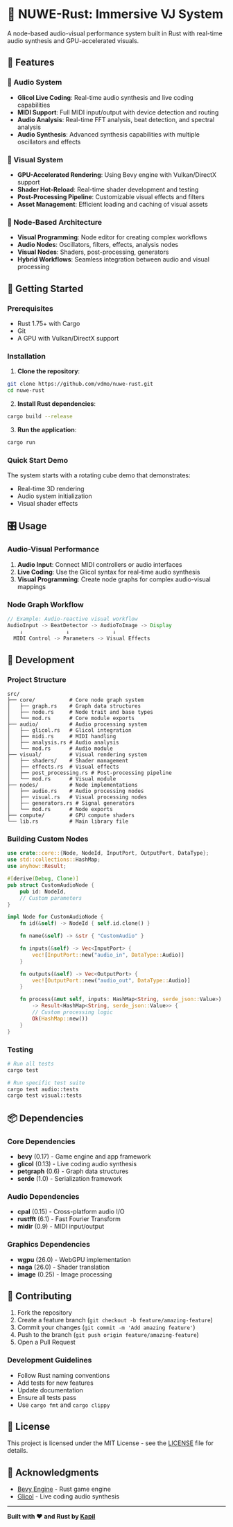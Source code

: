 # 🎨 NUWE-Rust: Immersive VJ System

A node-based audio-visual performance system built in Rust with real-time audio synthesis and GPU-accelerated visuals.

## 🌟 Features

### 🎵 Audio System
- **Glicol Live Coding**: Real-time audio synthesis and live coding capabilities
- **MIDI Support**: Full MIDI input/output with device detection and routing
- **Audio Analysis**: Real-time FFT analysis, beat detection, and spectral analysis
- **Audio Synthesis**: Advanced synthesis capabilities with multiple oscillators and effects

### 🎨 Visual System
- **GPU-Accelerated Rendering**: Using Bevy engine with Vulkan/DirectX support
- **Shader Hot-Reload**: Real-time shader development and testing
- **Post-Processing Pipeline**: Customizable visual effects and filters
- **Asset Management**: Efficient loading and caching of visual assets

### 🔗 Node-Based Architecture
- **Visual Programming**: Node editor for creating complex workflows
- **Audio Nodes**: Oscillators, filters, effects, analysis nodes
- **Visual Nodes**: Shaders, post-processing, generators
- **Hybrid Workflows**: Seamless integration between audio and visual processing

## 🚀 Getting Started

### Prerequisites
- Rust 1.75+ with Cargo
- Git
- A GPU with Vulkan/DirectX support

### Installation

1. **Clone the repository**:
```bash
git clone https://github.com/vdmo/nuwe-rust.git
cd nuwe-rust
```

2. **Install Rust dependencies**:
```bash
cargo build --release
```

3. **Run the application**:
```bash
cargo run
```

### Quick Start Demo

The system starts with a rotating cube demo that demonstrates:
- Real-time 3D rendering
- Audio system initialization
- Visual shader effects

## 🎛️ Usage

### Audio-Visual Performance
1. **Audio Input**: Connect MIDI controllers or audio interfaces
2. **Live Coding**: Use the Glicol syntax for real-time audio synthesis
3. **Visual Programming**: Create node graphs for complex audio-visual mappings

### Node Graph Workflow
```rust
// Example: Audio-reactive visual workflow
AudioInput -> BeatDetector -> AudioToImage -> Display
    ↓              ↓              ↓
  MIDI Control -> Parameters -> Visual Effects
```

## 🔧 Development

### Project Structure
```
src/
├── core/           # Core node graph system
│   ├── graph.rs    # Graph data structures
│   ├── node.rs     # Node trait and base types
│   └── mod.rs      # Core module exports
├── audio/          # Audio processing system
│   ├── glicol.rs   # Glicol integration
│   ├── midi.rs     # MIDI handling
│   ├── analysis.rs # Audio analysis
│   └── mod.rs      # Audio module
├── visual/         # Visual rendering system
│   ├── shaders/    # Shader management
│   ├── effects.rs  # Visual effects
│   ├── post_processing.rs # Post-processing pipeline
│   └── mod.rs      # Visual module
├── nodes/          # Node implementations
│   ├── audio.rs    # Audio processing nodes
│   ├── visual.rs   # Visual processing nodes
│   ├── generators.rs # Signal generators
│   └── mod.rs      # Node exports
├── compute/        # GPU compute shaders
└── lib.rs          # Main library file
```

### Building Custom Nodes

```rust
use crate::core::{Node, NodeId, InputPort, OutputPort, DataType};
use std::collections::HashMap;
use anyhow::Result;

#[derive(Debug, Clone)]
pub struct CustomAudioNode {
    pub id: NodeId,
    // Custom parameters
}

impl Node for CustomAudioNode {
    fn id(&self) -> NodeId { self.id.clone() }

    fn name(&self) -> &str { "CustomAudio" }

    fn inputs(&self) -> Vec<InputPort> {
        vec![InputPort::new("audio_in", DataType::Audio)]
    }

    fn outputs(&self) -> Vec<OutputPort> {
        vec![OutputPort::new("audio_out", DataType::Audio)]
    }

    fn process(&mut self, inputs: HashMap<String, serde_json::Value>)
        -> Result<HashMap<String, serde_json::Value>> {
        // Custom processing logic
        Ok(HashMap::new())
    }
}
```

### Testing
```bash
# Run all tests
cargo test

# Run specific test suite
cargo test audio::tests
cargo test visual::tests
```

## 📦 Dependencies

### Core Dependencies
- **bevy** (0.17) - Game engine and app framework
- **glicol** (0.13) - Live coding audio synthesis
- **petgraph** (0.6) - Graph data structures
- **serde** (1.0) - Serialization framework

### Audio Dependencies
- **cpal** (0.15) - Cross-platform audio I/O
- **rustfft** (6.1) - Fast Fourier Transform
- **midir** (0.9) - MIDI input/output

### Graphics Dependencies
- **wgpu** (26.0) - WebGPU implementation
- **naga** (26.0) - Shader translation
- **image** (0.25) - Image processing

## 🤝 Contributing

1. Fork the repository
2. Create a feature branch (`git checkout -b feature/amazing-feature`)
3. Commit your changes (`git commit -m 'Add amazing feature'`)
4. Push to the branch (`git push origin feature/amazing-feature`)
5. Open a Pull Request

### Development Guidelines
- Follow Rust naming conventions
- Add tests for new features
- Update documentation
- Ensure all tests pass
- Use `cargo fmt` and `cargo clippy`

## 📄 License

This project is licensed under the MIT License - see the [LICENSE](LICENSE) file for details.

## 🙏 Acknowledgments

- [Bevy Engine](https://bevyengine.org/) - Rust game engine
- [Glicol](https://glicol.org/) - Live coding audio synthesis

---

**Built with ❤️ and Rust by [Kapil](https://github.com/vdmo)**
